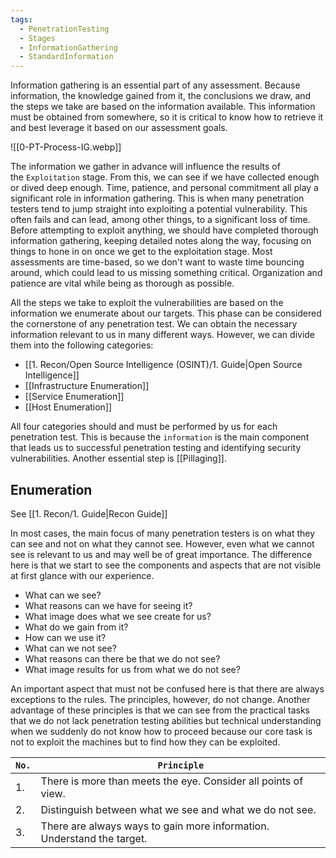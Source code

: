 ```yaml
---
tags:
  - PenetrationTesting
  - Stages
  - InformationGathering
  - StandardInformation
---
```


Information gathering is an essential part of any assessment. Because information, the knowledge gained from it, the conclusions we draw, and the steps we take are based on the information available. This information must be obtained from somewhere, so it is critical to know how to retrieve it and best leverage it based on our assessment goals.

![[0-PT-Process-IG.webp]]

The information we gather in advance will influence the results of the `Exploitation` stage. From this, we can see if we have collected enough or dived deep enough. Time, patience, and personal commitment all play a significant role in information gathering. This is when many penetration testers tend to jump straight into exploiting a potential vulnerability. This often fails and can lead, among other things, to a significant loss of time. Before attempting to exploit anything, we should have completed thorough information gathering, keeping detailed notes along the way, focusing on things to hone in on once we get to the exploitation stage. Most assessments are time-based, so we don't want to waste time bouncing around, which could lead to us missing something critical. Organization and patience are vital while being as thorough as possible.

All the steps we take to exploit the vulnerabilities are based on the information we enumerate about our targets. This phase can be considered the cornerstone of any penetration test. We can obtain the necessary information relevant to us in many different ways. However, we can divide them into the following categories:

- [[1. Recon/Open Source Intelligence (OSINT)/1. Guide|Open Source Intelligence]]
- [[Infrastructure Enumeration]]
- [[Service Enumeration]]
- [[Host Enumeration]]

All four categories should and must be performed by us for each penetration test. This is because the `information` is the main component that leads us to successful penetration testing and identifying security vulnerabilities. Another essential step is [[Pillaging]].

## Enumeration

See [[1. Recon/1. Guide|Recon Guide]]

In most cases, the main focus of many penetration testers is on what they can see and not on what they cannot see. However, even what we cannot see is relevant to us and may well be of great importance. The difference here is that we start to see the components and aspects that are not visible at first glance with our experience.

- What can we see?
- What reasons can we have for seeing it?
- What image does what we see create for us?
- What do we gain from it?
- How can we use it?
- What can we not see?
- What reasons can there be that we do not see?
- What image results for us from what we do not see?

An important aspect that must not be confused here is that there are always exceptions to the rules. The principles, however, do not change. Another advantage of these principles is that we can see from the practical tasks that we do not lack penetration testing abilities but technical understanding when we suddenly do not know how to proceed because our core task is not to exploit the machines but to find how they can be exploited.

| **`No.`** | **`Principle`**                                                        |
| --------- | ---------------------------------------------------------------------- |
| 1.        | There is more than meets the eye. Consider all points of view.         |
| 2.        | Distinguish between what we see and what we do not see.                |
| 3.        | There are always ways to gain more information. Understand the target. |
